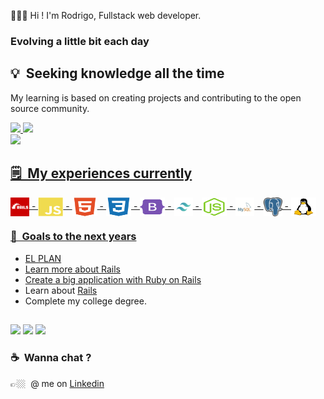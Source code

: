 👨🏻‍🚀&nbsp;Hi ! I'm Rodrigo, Fullstack web developer.

  <h3>Evolving a little bit each day</3>

## 💡&nbsp; Seeking knowledge all the time  
My learning is based on creating projects and contributing to the open source community. 

<div>
  <a href="https://github.com/rodrigogaldino553">
  <img height="180em" src="https://github-readme-stats.vercel.app/api?username=rodrigogaldino553&show_icons=true&theme=dark&include_all_commits=true&count_private=true"/>
  <img height="180em" src="https://github-readme-stats.vercel.app/api/top-langs/?username=rodrigogaldino553&layout=compact&langs_count=7&theme=dark"/>
</div>
<div>
  <img src="https://github-profile-summary-cards.vercel.app/api/cards/profile-details?username=rodrigogaldino553&amp;theme=dracula">
</div>

## 🗒&nbsp; My experiences currently 
<p align="left">
 <img align="center" alt="Ruby" height="30" width="30" src="https://raw.githubusercontent.com/github/explore/80688e429a7d4ef2fca1e82350fe8e3517d3494d/topics/rails/rails.png" style="max-width:100%;">
 - <img align="center" alt="Javascript" height="30" width="40" src="https://raw.githubusercontent.com/devicons/devicon/master/icons/javascript/javascript-plain.svg" style="max-width:100%;">
 - <img align="center" alt="HTML5" height="30" width="40" src="https://raw.githubusercontent.com/devicons/devicon/master/icons/html5/html5-plain.svg" style="max-width:100%;">
 - <img align="center" alt="CSS3" height="30" width="40" src="https://raw.githubusercontent.com/devicons/devicon/master/icons/css3/css3-plain.svg" style="max-width:100%;">
 - <img align="center" alt="Bootstrap" height="30" width="40" src="https://raw.githubusercontent.com/devicons/devicon/master/icons/bootstrap/bootstrap-plain.svg" style="max-width:100%;">
 - <img align="center" alt="Tailwind" height="30" width="30" src="https://raw.githubusercontent.com/github/explore/80688e429a7d4ef2fca1e82350fe8e3517d3494d/topics/tailwind/tailwind.png" style="max-width:100%;">
 - <img align="center" alt="NodeJS" height="30" width="40" src="https://raw.githubusercontent.com/devicons/devicon/master/icons/nodejs/nodejs-plain.svg" style="max-width:100%;">
 - <img align="center" alt="MySQL" height="30" width="30" src="https://raw.githubusercontent.com/github/explore/80688e429a7d4ef2fca1e82350fe8e3517d3494d/topics/mysql/mysql.png" style="max-width:100%;">
 - <img align="center" alt="MySQL" height="30" width="30" src="https://raw.githubusercontent.com/github/explore/80688e429a7d4ef2fca1e82350fe8e3517d3494d/topics/postgresql/postgresql.png" style="max-width:100%;">
 - <img align="center" alt="Linux" height="30" width="40" src="https://raw.githubusercontent.com/github/explore/80688e429a7d4ef2fca1e82350fe8e3517d3494d/topics/linux/linux.png" style="max-width:100%;">
</p> 

### 🔭&nbsp; Goals to the next years
- EL PLAN
- Learn more about Rails
- Create a big application with [Ruby on Rails](https://rubyonrails.org/)
- Learn about [Rails](https://rubyonrails.org/)
- Complete my college degree.
 
## 
 <div>
  <a href="https://www.linkedin.com/in/rodrigogaldino553" target="_blank"><img src="https://img.shields.io/badge/-LinkedIn-%230077B5?style=for-the-badge&logo=linkedin&logoColor=white" target="_blank"></a> 
  <a href = "mailto:galdinorodrigo553@protonmail.com"><img src="https://img.shields.io/badge/-Gmail-%23333?style=for-the-badge&logo=gmail&logoColor=white" target="_blank"></a>
  <a href="https://instagram.com/rodrigogaldino553" target="_blank"><img src="https://img.shields.io/badge/-Instagram-%23E4405F?style=for-the-badge&logo=instagram&logoColor=white" target="_blank"></a>
 </div>

### ☕️&nbsp; Wanna chat ? 
👉🏼&nbsp; @ me on [Linkedin](https://linkedin.com/in/rodrigogaldino553)

<a href="https://api.countapi.xyz/hit/rodrigogaldino553/key"></a>  
